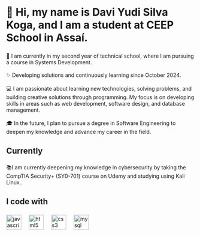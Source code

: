 <h1 align="left">👋 Hi, my name is Davi Yudi Silva Koga, and I am a student at CEEP School in Assaí.</h1>

###

<p align="left">📖 I am currently in my second year of technical school, where I am pursuing a course in Systems Development.  <br><br>✨ Developing solutions and continuously learning since October 2024.<br><br>💻 I am passionate about learning new technologies, solving problems, and building creative solutions through programming. My focus is on developing skills in areas such as web development, software design, and database management.  <br><br>🎓 In the future, I plan to pursue a degree in Software Engineering to deepen my knowledge and advance my career in the field.</p>

###

<h2 align="left">Currently</h2>

###

<p align="left">📚I am currently deepening my knowledge in cybersecurity by taking the CompTIA Security+ (SY0-701) course on Udemy and studying using Kali Linux..</p>

###

<h2 align="left">I code with</h2>

###

<div align="left">
  <img src="https://cdn.jsdelivr.net/gh/devicons/devicon/icons/javascript/javascript-original.svg" height="40" alt="javascript logo"  />
  <img width="12" />
  <img src="https://cdn.jsdelivr.net/gh/devicons/devicon/icons/html5/html5-original.svg" height="40" alt="html5 logo"  />
  <img width="12" />
  <img src="https://cdn.jsdelivr.net/gh/devicons/devicon/icons/css3/css3-original.svg" height="40" alt="css3 logo"  />
  <img width="12" />
  <img src="https://cdn.jsdelivr.net/gh/devicons/devicon/icons/mysql/mysql-original.svg" height="40" alt="mysql logo"  />
  <img width="12" />

</div>

###
